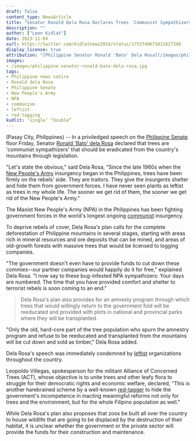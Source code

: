 ```yaml
---
draft: false
content_type: NewsArticle
title: "Senator Ronald Dela Rosa Declares Trees 'Communist Sympathizers,' Calls For Complete Deforestation of Mountains"
description: ""
author: ["Leon Kidlat"]
date: 2023-11-04
xurl: https://twitter.com/kidlatnews2024/status/1753749671011627290
display_license: true
attribution: "[Philippine Senator Ronald 'Bato' Dela Rosa](/images/philippine-senator-ronald-bato-dela-rosa.jpg) photo from [Wikimedia](https://commons.wikimedia.org/wiki/File:Ronald_dela_Rosa_073116.jpg) (Public Domain)."
images: 
- /images/philippine-senator-ronald-bato-dela-rosa.jpg
tags:
- Philippine news satire
- Ronald dela Rosa
- Philippine Senate
- New People's Army
- NPA
- communism
- leftist
- red-tagging
kudlit: ‘single’ “double”
---
```

(Pasay City, Philippines) -- In a priviledged speech on the [Philippine Senate](/tags/philippine-senate/) floor Friday, Senator [Ronald 'Bato' dela Rosa](/tags/ronald-dela-rosa/) declared that trees are 'communist sympathizers' that should be eradicated from the country's mountains through legislation.

"Let's state the obvious," said Dela Rosa, "Since the late 1960s when the [New People's Army](/tags/new-peoples-army/) insurgency began in the Philippines, trees have been firmly on the rebels’ side. They are traitors. They give the insurgents shelter and hide them from government forces. I have never seen plants as leftist as trees in my whole life. The sooner we get rid of them, the sooner we get rid of the New People's Army."

The Maoist New People's Army (NPA) in the Philippines has been fighting government forces in the world's longest ongoing [communist](/tags/communism/) insurgency.

To deprive rebels of cover, Dela Rosa's plan calls for the complete deforestation of Philippine mountains in several stages, starting with areas rich in mineral resources and ore deposits that can be mined, and areas of old-growth forests with massive trees that would be licensed to logging companies.

"The government doesn't even have to provide funds to cut down these commies--our partner companies would happily do it for free," explained Dela Rosa. "I now say to these bug-infested NPA sympathizers: Your days are numbered. The time that you have provided comfort and shelter to terrorist rebels is soon coming to an end."

>Dela Rosa's plan also provides for an amnesty program through which trees that would willingly return to the government fold will be reeducated and provided with plots in national and provincial parks where they will be transplanted. 

"Only the old, hard-core part of the tree population who spurn the amnestry program and refuse to be reeducated and transplanted from the mountains will be cut down and sold as timber," Dela Rosa added.

Dela Rosa's speech was immediately condemned by [leftist](/tags/leftist/) organizations throughout the country. 

Leopoldo Villegas, spokesperson for the militant Alliance of Concerned Trees (ACT), whose objective is to unite trees and other leafy flora to struggle for their democratic rights and economic welfare, declared, "This is another harebrained scheme by a well-known [red-tagger](/tags/red-tagging/) to hide the government's incompetence in inacting meaningful reforms not only for trees and the environment, but for the whole Filipino population as well."

While Dela Rosa's plan also proposes that zoos be built all over the country to house wildlife that are going to be displaced by the destruction of their habitat, it is unclear whether the government or the private sector will provide the funds for their construction and maintenance.